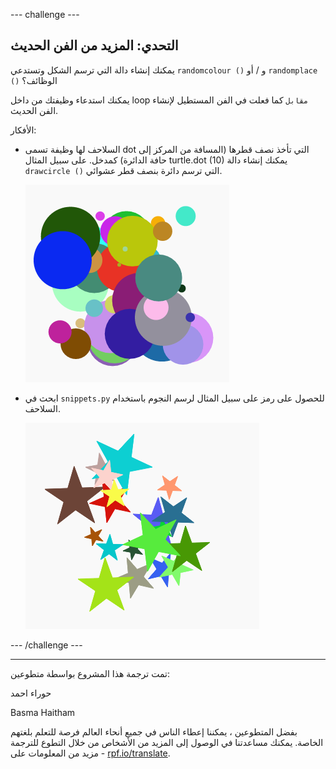 --- challenge ---

## التحدي: المزيد من الفن الحديث

يمكنك إنشاء دالة التي ترسم الشكل وتستدعي `randomcolour ()` و / أو `randomplace ()` الوظائف؟

يمكنك استدعاء وظيفتك من داخل loop `مقابل` كما فعلت في الفن المستطيل لإنشاء الفن الحديث.

الأفكار:

- السلاحف لها وظيفة تسمى dot التي تأخذ نصف قطرها (المسافة من المركز إلى حافة الدائرة) كمدخل. على سبيل المثال turtle.dot (10) يمكنك إنشاء دالة `drawcircle ()` التي ترسم دائرة بنصف قطر عشوائي.
    
    ![لقطة للشاشة](images/modern-circles.png)

- ابحث في `snippets.py` للحصول على رمز على سبيل المثال لرسم النجوم باستخدام السلاحف.
    
    ![لقطة للشاشة](images/modern-stars.png)

--- /challenge ---


***
تمت ترجمة هذا المشروع بواسطة متطوعين:

حوراء احمد

Basma Haitham


بفضل المتطوعين ، يمكننا إعطاء الناس في جميع أنحاء العالم فرصة للتعلم بلغتهم الخاصة. يمكنك مساعدتنا في الوصول إلى المزيد من الأشخاص من خلال التطوع للترجمة - مزيد من المعلومات على [rpf.io/translate](https://rpf.io/translate).